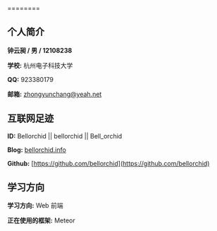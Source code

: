 ========
## 个人简介


**钟云昶 / 男 / 12108238**

**学校:** 杭州电子科技大学

**QQ:** 923380179

**邮箱:** zhongyunchang@yeah.net
 
## 互联网足迹

**ID:** Bellorchid || bellorchid || Bell_orchid

**Blog:** [bellorchid.info](http://bellorchid.info)

**Github:** [https://github.com/bellorchid](https://github.com/bellorchid)

## 学习方向

**学习方向:** Web 前端

**正在使用的框架:** Meteor

 
 
